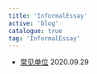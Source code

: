 ```yaml
---
title: 'InformalEssay'
active: 'blog'
catalogue: true
tag: 'InformalEssay'
---
```


- [常见单位](./libs/20200929) <Tag>2020.09.29</Tag>
